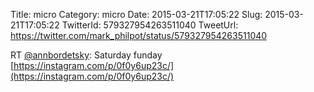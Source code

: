 Title: micro
Category: micro
Date: 2015-03-21T17:05:22
Slug: 2015-03-21T17:05:22
TwitterId: 579327954263511040
TweetUrl: https://twitter.com/mark_philpot/status/579327954263511040

RT [@annbordetsky](https://twitter.com/annbordetsky): Saturday funday [https://instagram.com/p/0f0y6up23c/](https://instagram.com/p/0f0y6up23c/)